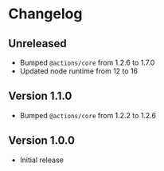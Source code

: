 # Changelog

## Unreleased

- Bumped `@actions/core` from 1.2.6 to 1.7.0
- Updated node runtime from 12 to 16

## Version 1.1.0

- Bumped `@actions/core` from 1.2.2 to 1.2.6

## Version 1.0.0

- Initial release
